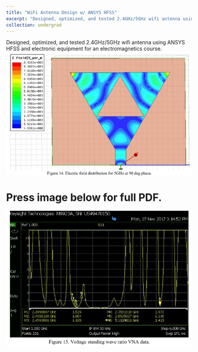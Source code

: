 ```yaml
---
title: "WiFi Antenna Design w/ ANSYS HFSS"
excerpt: "Designed, optimized, and tested 2.4GHz/5GHz wifi antenna using ANSYS HFSS and electronic equipment for an electromagnetics course. Press blue link above for PDF report.<br/><img src='/images/wifi1.png'>"
collection: undergrad
---
```

Designed, optimized, and tested 2.4GHz/5GHz wifi antenna using ANSYS HFSS and electronic equipment for an electromagnetics course.
<img src='/images/wifi1.png'>

Press image below for full PDF.
======
[![wifi](/images/wifi2.png "Press image for link")](https://javiersc1.github.io/files/wifi.pdf)
